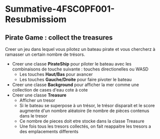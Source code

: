 # Summative-4FSC0PF001-Resubmissiom
## Pirate Game : collect the treasures

Creer un jeu dans lequel vous pilotez un bateau pirate et vous chercherz à ramasser un certain nombre de trésors.

- Creer une classe **PirateShip** pour piloter le bateau avec les combinaisons de touche suivante : touches directionelles ou WASD
  - Les touches **Haut/Bas** pour avancer
  - Les touches **Gauche/Droite** pour faire pivoter le bateau  
- Creer  une classe **Background** pour afficher la mer comme une collection de cases d'eau cote à cote
- Creer une classe **Treasure**
  - Afficher un tresor
  - Si le bateau se superpose à un trésor, le trésor disparait et le score augmente d'un nombre aléatoire (le nombre de pièces contenus dans le tresor
  - Ce nombre de pieces doit etre stocke dans la classe Treasure
  - Une fois tous les tresors collectés, on fait reappaitre les tresors a des emplacements differents
